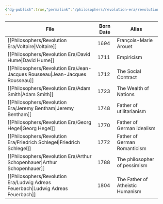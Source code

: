 ```yaml
---
{"dg-publish":true,"permalink":"/philosophers/revolution-era/revolution-era/","dgPassFrontmatter":true}
---
```



| File                                                                                | Born Date | Alias                            |
| ----------------------------------------------------------------------------------- | --------- | -------------------------------- |
| [[Philosophers/Revolution Era/Voltaire\|Voltaire]]                               | 1694      | François-Marie Arouet            |
| [[Philosophers/Revolution Era/David Hume\|David Hume]]                           | 1711      | Empiricism                       |
| [[Philosophers/Revolution Era/Jean-Jacques Rousseau\|Jean-Jacques Rousseau]]     | 1712      | The Social Contract              |
| [[Philosophers/Revolution Era/Adam Smith\|Adam Smith]]                           | 1723      | The Wealth of Nations            |
| [[Philosophers/Revolution Era/Jeremy Bentham\|Jeremy Bentham]]                   | 1748      | Father of utilitarianism         |
| [[Philosophers/Revolution Era/Georg Hegel\|Georg Hegel]]                         | 1770      | Father of German idealism        |
| [[Philosophers/Revolution Era/Friedrich Schlegel\|Friedrich Schlegel]]           | 1772      | Father of German Romanticism     |
| [[Philosophers/Revolution Era/Arthur Schopenhauer\|Arthur Schopenhauer]]         | 1788      | The philosopher of pessimism     |
| [[Philosophers/Revolution Era/Ludwig Adreas Feuerbach\|Ludwig Adreas Feuerbach]] | 1804      | The Father of Atheistic Humanism |

